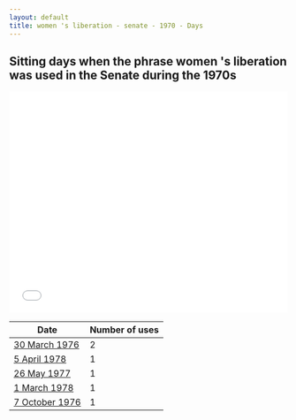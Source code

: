 ```yaml
---
layout: default
title: women 's liberation - senate - 1970 - Days
---
```

## Sitting days when the phrase **women 's liberation** was used in the Senate during the 1970s

<iframe width="100%" height="400" frameborder="0" scrolling="no" src="//plot.ly/~wragge/1829.embed"></iframe>

| Date | Number of uses |
|--------------|----------------|
|[30 March 1976](https://historichansard.net/senate/1976/19760330_senate_30_s67/)|2|
|[5 April 1978](https://historichansard.net/senate/1978/19780405_senate_31_s76/)|1|
|[26 May 1977](https://historichansard.net/senate/1977/19770526_senate_30_s73/)|1|
|[1 March 1978](https://historichansard.net/senate/1978/19780301_senate_31_s76/)|1|
|[7 October 1976](https://historichansard.net/senate/1976/19761007_senate_30_s69/)|1|
